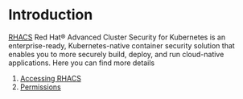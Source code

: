# Introduction

[RHACS](https://docs.openshift.com/acs/3.70/welcome/index.html)
Red Hat® Advanced Cluster Security for Kubernetes is an enterprise-ready, Kubernetes-native container security solution that enables you to more securely build, deploy, and run cloud-native applications.
Here you can find more details

1. [Accessing RHACS](./03-accessing-rhacs.md)
2. [Permissions](./02-permissions.md)
